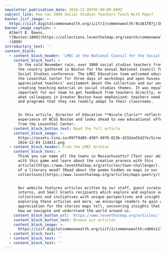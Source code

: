 ```yaml
---
newsletter_publication_date: 2024-12-09T05:00:00.000Z
subject_line: How Can 3000 Social Studies Teachers Teach With Maps?
banner_iiif_image: >-
  https://iiif.digitalcommonwealth.org/iiif/2/commonwealth:9s161f87j/383,1207,7070,946/1450,/0/default.jpg
banner_image_caption: >
  Albert E. Downs,
  *[Boston:1899](https://collections.leventhalmap.org/search/commonwealth:9s161f868)*
  (1899)
introductory_text: ''
content_block:
  - content_block_header: 'LMEC at the National Council for the Social Studies conference '
    content_block_text: >
      In the cold November rain, over 3000 social studies teachers from around
      the country gathered in Boston for the annual National Council for the
      Social Studies conference. The LMEC Education team welcomed educators to
      the Leventhal Center for three days of workshops and open houses. We
      appreciated teachers’ excitement about the collection and our work
      creating teaching material on social studies themes. It was equally
      important for our team to get feedback from teachers directly, echoing
      what colleagues in Greater Boston have emphasized: teachers need resources
      and programs that they can readily adapt to their classrooms.


      In this article, Director of Education **Nicole Claris** reflects on the
      experience of NCSS Boston and looks ahead to new educational offerings
      from the Leventhal Center.
    content_block_button_text: Read the full article
    content_block_image: >-
      https://assets.tina.io/097f9d05-d307-4978-823b-d332ea55d27e/Screenshot
      2024-12-03 114811.png
  - content_block_header: From the LMEC Archive
    content_block_text: >
      Think you can name all the towns in Massachusetts? [Test your abilities
      with this game and learn about the creation process with this
      article](https://www.leventhalmap.org/articles/town-challenge/). In more
      of a literary mood? [Read about the poems hidden on maps in our
      collections](https://www.leventhalmap.org/articles/maps-poetry/).


      Our website features articles written by our staff, guest curators,
      interns, and Small Grants recipients which explore and explain our
      collections and initiatives with unique perspectives and insight. By
      exploring these articles and more, we encourage readers to gain a deeper
      appreciation for the stories maps tell, uncovering insights that transform
      how we navigate and understand the world around us.
    content_block_button_url: 'https://www.leventhalmap.org/articles/'
    content_block_button_text: Browse our articles
    content_block_image: >-
      https://iiif.digitalcommonwealth.org/iiif/2/commonwealth:vd66x1175/full/,1200/0/default.jpg
  - content_block_text: ''
  - content_block_text: ''
  - content_block_text: ''
---
```


